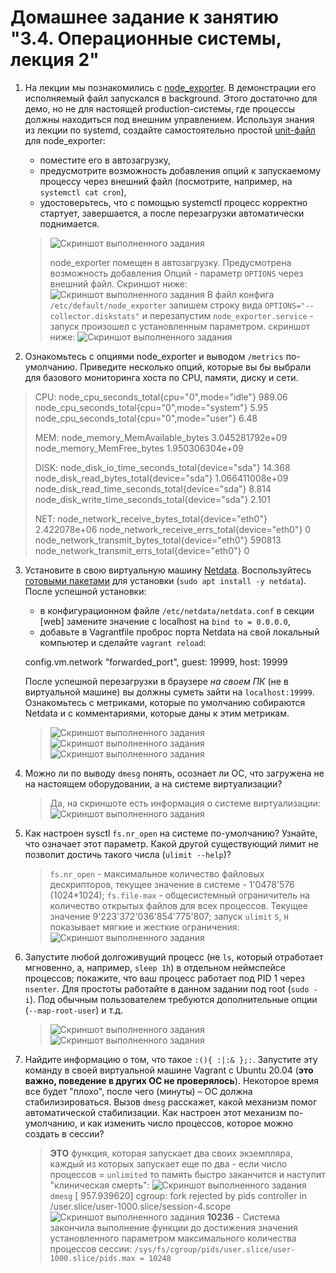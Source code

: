 # Домашнее задание к занятию "3.4. Операционные системы, лекция 2"

1.  На лекции мы познакомились с [node_exporter](https://github.com/prometheus/node_exporter/releases). В демонстрации его исполняемый файл запускался в background. Этого достаточно для демо, но не для настоящей production-системы, где процессы должны находиться под внешним управлением. Используя знания из лекции по systemd, создайте самостоятельно простой [unit-файл](https://www.freedesktop.org/software/systemd/man/systemd.service.html) для node_exporter:
    
    -   поместите его в автозагрузку,
    -   предусмотрите возможность добавления опций к запускаемому процессу через внешний файл (посмотрите, например, на `systemctl cat cron`),
    -   удостоверьтесь, что с помощью systemctl процесс корректно стартует, завершается, а после перезагрузки автоматически поднимается.
    > ![Скриншот выполненного задания](assets/Pasted%20image%2020211216203832.png)
    > 
    > node_exporter помещен в автозагрузку. Предусмотрена возможность добавления Опций -  параметр `OPTIONS` через внешний файл. Скриншот ниже:
    > ![Скриншот выполненного задания](assets/Pasted%20image%2020211217210759.png)
    > В файл конфига `/etc/default/node_exporter` запишем строку вида `OPTIONS="--collector.diskstats"` и перезапустим `node_exporter.service` - запуск произошел с установленным параметром. скриншот ниже:
    >  ![Скриншот выполненного задания](assets/Pasted%20image%2020211217211309.png)
    >  
    > 
2.  Ознакомьтесь с опциями node_exporter и выводом `/metrics` по-умолчанию. Приведите несколько опций, которые вы бы выбрали для базового мониторинга хоста по CPU, памяти, диску и сети.
> CPU:
> node_cpu_seconds_total{cpu="0",mode="idle"} 989.06
> node_cpu_seconds_total{cpu="0",mode="system"} 5.95
> node_cpu_seconds_total{cpu="0",mode="user"} 6.48
> 
> MEM:
> node_memory_MemAvailable_bytes 3.045281792e+09
> node_memory_MemFree_bytes 1.950306304e+09
> 
> DISK:
> node_disk_io_time_seconds_total{device="sda"} 14.368
> node_disk_read_bytes_total{device="sda"} 1.066411008e+09
> node_disk_read_time_seconds_total{device="sda"} 8.814
> node_disk_write_time_seconds_total{device="sda"} 2.101
> 
> NET:
> node_network_receive_bytes_total{device="eth0"} 2.422078e+06
> node_network_receive_errs_total{device="eth0"} 0
> node_network_transmit_bytes_total{device="eth0"} 590813
> node_network_transmit_errs_total{device="eth0"} 0
> 
3.  Установите в свою виртуальную машину [Netdata](https://github.com/netdata/netdata). Воспользуйтесь [готовыми пакетами](https://packagecloud.io/netdata/netdata/install) для установки (`sudo apt install -y netdata`). После успешной установки:
    
    -   в конфигурационном файле `/etc/netdata/netdata.conf` в секции [web] замените значение с localhost на `bind to = 0.0.0.0`,
    -   добавьте в Vagrantfile проброс порта Netdata на свой локальный компьютер и сделайте `vagrant reload`:
    
    config.vm.network "forwarded_port", guest: 19999, host: 19999
    
    После успешной перезагрузки в браузере _на своем ПК_ (не в виртуальной машине) вы должны суметь зайти на `localhost:19999`. Ознакомьтесь с метриками, которые по умолчанию собираются Netdata и с комментариями, которые даны к этим метрикам.
    > ![Скриншот выполненного задания](assets/Pasted%20image%2020211217081952.png)
    > ![Скриншот выполненного задания](assets/Pasted%20image%2020211217082219.png)
    > ![Скриншот выполненного задания](assets/Pasted%20image%2020211217082441.png)
    > 
4.  Можно ли по выводу `dmesg` понять, осознает ли ОС, что загружена не на настоящем оборудовании, а на системе виртуализации?
    > Да, на скриншоте есть информация о системе виртуализации:
    > ![Скриншот выполненного задания](assets/Pasted%20image%2020211217082657.png)
    > 
5.  Как настроен sysctl `fs.nr_open` на системе по-умолчанию? Узнайте, что означает этот параметр. Какой другой существующий лимит не позволит достичь такого числа (`ulimit --help`)?
    > `fs.nr_open` - максимальное количество файловых дескрипторов, текущее значение в системе - 1'0478'576 (1024*1024);
    >  `fs.file-max` - общесистемный ограничитель на количество открытых файлов для всех процессов. Текущее значение 9'223'372'036'854'775'807;
    >  запуск `ulimit` `S`, `H` показывает мягкие и жесткие ограничения:
    >  ![Скриншот выполненного задания](assets/Pasted%20image%2020211217084443.png)
    >  
6.  Запустите любой долгоживущий процесс (не `ls`, который отработает мгновенно, а, например, `sleep 1h`) в отдельном неймспейсе процессов; покажите, что ваш процесс работает под PID 1 через `nsenter`. Для простоты работайте в данном задании под root (`sudo -i`). Под обычным пользователем требуются дополнительные опции (`--map-root-user`) и т.д.
    > ![Скриншот выполненного задания](assets/Pasted%20image%2020211217094725.png)
    > ![Скриншот выполненного задания](assets/Pasted%20image%2020211217094920.png)
    > 
7.  Найдите информацию о том, что такое `:(){ :|:& };:`. Запустите эту команду в своей виртуальной машине Vagrant с Ubuntu 20.04 (**это важно, поведение в других ОС не проверялось**). Некоторое время все будет "плохо", после чего (минуты) – ОС должна стабилизироваться. Вызов `dmesg` расскажет, какой механизм помог автоматической стабилизации. Как настроен этот механизм по-умолчанию, и как изменить число процессов, которое можно создать в сессии?
     > __ЭТО__ функция, которая запускает два своих экземпляра, каждый из которых запускает еще по два - если число процессов = `unlimited`  то память быстро заканчится и наступит "клиническая смерть":
     > ![Скриншот выполненного задания](assets/Pasted%20image%2020211217100123.png)
     >  `dmesg` [  957.939620] cgroup: fork rejected by pids controller in /user.slice/user-1000.slice/session-4.scope
     >  ![Скриншот выполненного задания](assets/Pasted%20image%2020211217100813.png)
     > **10236** - Система закончила выполнение функции до достижения значения установленного параметром максимального количества процессов сессии: `/sys/fs/cgroup/pids/user.slice/user-1000.slice/pids.max = 10248` 
     > 